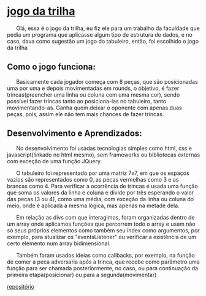 


<head>
    
</head>

<h1><a href="https://brayanlolv.github.io/jogo-trilha/index.html"> jogo da trilha</a></h1>

<p style="text-indent:24px" style="text-indent:24px" >Olá, essa é o jogo da trilha, eu fiz ele para um trabalho da faculdade que pedia um programa que aplicasse algum tipo de estrutura de dados, e no caso, dava como sugestão um  jogo do tabuleiro, então, foi escolhido o jogo da trilha
</p>

<h2>Como o jogo funciona:</h2>

<p style="text-indent:24px">
Basicamente cada jogador começa com 8 peças, que são posicionadas uma por uma e  depois movimentadas em rounds, o objetivo, é fazer trincas(preencher uma linha ou coluna com uma mesma cor), sendo possível fazer trincas tanto ao posiciona-las no tabuleiro, tanto movimentando-as. Ganha quem deixar o oponente com apenas duas peças, pois, assim ele não tem mais chances de fazer trincas.</p>

<h2>Desenvolvimento e Aprendizados:</h2>

<p style="text-indent:24px">No desenvolvimento foi usadas tecnologias simples como html, css e javascript(linkado no html mesmo), sem frameworks ou bibliotecas externas com exceção de uma função JQuery.</p>

<p style="text-indent:24px">
O tabuleiro foi representado por uma matriz 7x7, em que os espaços vazios são representados como 0, as pecas vermelhas como 3 e as brancas como 4. Para verificar a ocorrência de trincas é usada uma função que soma os valores da linha e coluna e divide por três esperando o valor das pecas (3 ou 4), como uma média, com exceção da  linha ou coluna do meio, onde é aplicada a mesma lógica, mas apenas na   metade dela.</p>

<p style="text-indent:24px">Em relação as divs com que interagimos, foram organizadas dentro de um array onde aplicamos funções que percorrem todo o array e usam não só seus próprios elementos como também seu index como argumentos, por exemplo, para atualizar os "eventsListener" ou verificar a existência de um certo elemento num array bidimensional.
</p>
<p style="text-indent:24px">Também foram usados ideias como callbacks, por exemplo, na função de comer a peca adversaria após a trinca, que recebe como parâmetro uma função para ser chamada posteriormente, no caso, ou para continuação da primeira etapa(posicionar) ou para a segunda(movimentar)</p>

<a href="https://github.com/brayanlolv/jogo-trilha">repositório</a>